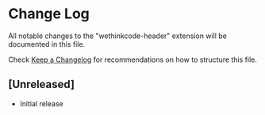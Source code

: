 # Change Log
All notable changes to the "wethinkcode-header" extension will be documented in this file.

Check [Keep a Changelog](http://keepachangelog.com/) for recommendations on how to structure this file.

## [Unreleased]
- Initial release